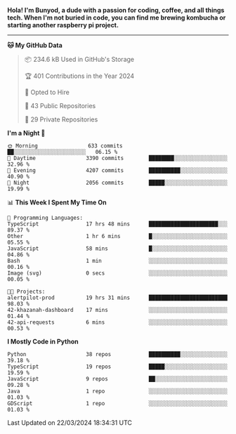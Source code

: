 <p>
<b>Hola! I'm Bunyod, a dude with a passion for coding, coffee, and all things tech. When I'm not buried in code, you can find me brewing kombucha or starting another raspberry pi project.</b>
</p>

---

<!--START_SECTION:waka-->
**🐱 My GitHub Data** 

> 📦 234.6 kB Used in GitHub's Storage 
 > 
> 🏆 401 Contributions in the Year 2024
 > 
> 💼 Opted to Hire
 > 
> 📜 43 Public Repositories 
 > 
> 🔑 29 Private Repositories 
 > 
**I'm a Night 🦉** 

```text
🌞 Morning                633 commits         ██░░░░░░░░░░░░░░░░░░░░░░░   06.15 % 
🌆 Daytime                3390 commits        ████████░░░░░░░░░░░░░░░░░   32.96 % 
🌃 Evening                4207 commits        ██████████░░░░░░░░░░░░░░░   40.90 % 
🌙 Night                  2056 commits        █████░░░░░░░░░░░░░░░░░░░░   19.99 % 
```


📊 **This Week I Spent My Time On** 

```text
💬 Programming Languages: 
TypeScript               17 hrs 48 mins      ██████████████████████░░░   89.37 % 
Other                    1 hr 6 mins         █░░░░░░░░░░░░░░░░░░░░░░░░   05.55 % 
JavaScript               58 mins             █░░░░░░░░░░░░░░░░░░░░░░░░   04.86 % 
Bash                     1 min               ░░░░░░░░░░░░░░░░░░░░░░░░░   00.16 % 
Image (svg)              0 secs              ░░░░░░░░░░░░░░░░░░░░░░░░░   00.05 % 

🐱‍💻 Projects: 
alertpilot-prod          19 hrs 31 mins      █████████████████████████   98.03 % 
42-khazanah-dashboard    17 mins             ░░░░░░░░░░░░░░░░░░░░░░░░░   01.44 % 
42-api-requests          6 mins              ░░░░░░░░░░░░░░░░░░░░░░░░░   00.53 % 
```

**I Mostly Code in Python** 

```text
Python                   38 repos            ██████████░░░░░░░░░░░░░░░   39.18 % 
TypeScript               19 repos            █████░░░░░░░░░░░░░░░░░░░░   19.59 % 
JavaScript               9 repos             ██░░░░░░░░░░░░░░░░░░░░░░░   09.28 % 
Java                     1 repo              ░░░░░░░░░░░░░░░░░░░░░░░░░   01.03 % 
GDScript                 1 repo              ░░░░░░░░░░░░░░░░░░░░░░░░░   01.03 % 
```




 Last Updated on 22/03/2024 18:34:31 UTC
<!--END_SECTION:waka-->
